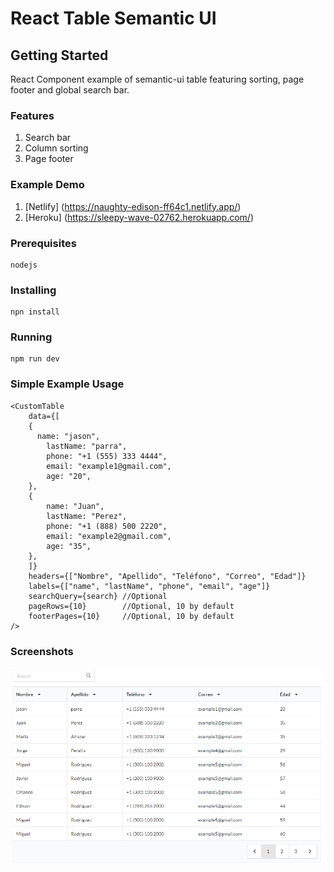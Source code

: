 # React Table Semantic UI

## Getting Started

React Component example of semantic-ui table featuring sorting, page footer and global search bar.

### Features

1. Search bar
1. Column sorting
1. Page footer

### Example Demo

1. [Netlify] (https://naughty-edison-ff64c1.netlify.app/)
2. [Heroku] (https://sleepy-wave-02762.herokuapp.com/)

### Prerequisites

```
nodejs
```

### Installing

```
npn install
```

### Running

```
npm run dev
```

### Simple Example Usage

```
<CustomTable
	data={[
	{
	  name: "jason",
		lastName: "parra",
		phone: "+1 (555) 333 4444",
		email: "example1@gmail.com",
		age: "20",
	},
	{
		name: "Juan",
		lastName: "Perez",
		phone: "+1 (888) 500 2220",
		email: "example2@gmail.com",
		age: "35",
	},
	]}
	headers={["Nombre", "Apellido", "Teléfono", "Correo", "Edad"]}
	labels={["name", "lastName", "phone", "email", "age"]}
	searchQuery={search} //Optional
	pageRows={10}        //Optional, 10 by default
	footerPages={10}     //Optional, 10 by default
/>
```

### Screenshots

![alt text](./assets/capture_1.png)
